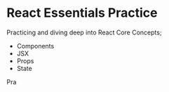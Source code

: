 # React Essentials Practice

Practicing and diving deep into React Core Concepts; 
- Components
- JSX
- Props
- State

Pra